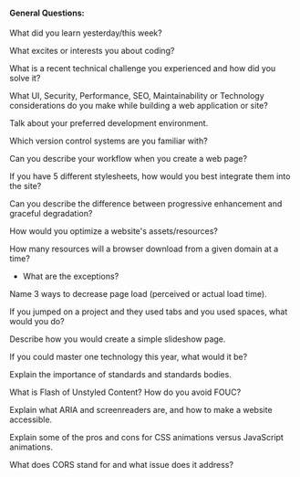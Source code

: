 #### General Questions:

What did you learn yesterday/this week?

What excites or interests you about coding?

What is a recent technical challenge you experienced and how did you solve it?

What UI, Security, Performance, SEO, Maintainability or Technology considerations do you make while building a web application or site?

Talk about your preferred development environment.

Which version control systems are you familiar with?

Can you describe your workflow when you create a web page?

If you have 5 different stylesheets, how would you best integrate them into the site?

Can you describe the difference between progressive enhancement and graceful degradation?

How would you optimize a website's assets/resources?

How many resources will a browser download from a given domain at a time?
* What are the exceptions?

Name 3 ways to decrease page load (perceived or actual load time).

If you jumped on a project and they used tabs and you used spaces, what would you do?

Describe how you would create a simple slideshow page.

If you could master one technology this year, what would it be?

Explain the importance of standards and standards bodies.

What is Flash of Unstyled Content? How do you avoid FOUC?

Explain what ARIA and screenreaders are, and how to make a website accessible.

Explain some of the pros and cons for CSS animations versus JavaScript animations.

What does CORS stand for and what issue does it address?
